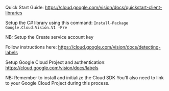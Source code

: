 Quick Start Guide:
https://cloud.google.com/vision/docs/quickstart-client-libraries

Setup the C# library using this command:
``` Install-Package Google.Cloud.Vision.V1 -Pre ```

NB: Setup the Create service account key

Follow instructions here:
https://cloud.google.com/vision/docs/detecting-labels

Setup Google Cloud Project and authentication:
https://cloud.google.com/vision/docs/labels

NB: Remember to install and initialize the Cloud SDK
You'll also need to link to your Google Cloud Project during this process.

